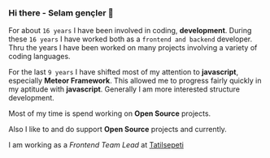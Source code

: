 ### Hi there - Selam gençler 👋

For about `16 years` I have been involved in coding, **development**. During these `16 years` I have worked both as a `frontend and backend` developer. Thru the years I have been worked on many projects involving a variety of coding languages.

For the last `9 years` I have shifted most of my attention to **javascript**, especially **Meteor Framework**. This allowed me to progress fairly quickly in my aptitude with **javascript**. Generally I am more interested structure development.

Most of my time is spend working on **Open Source** projects.

Also I like to and do support **Open Source** projects and currently.

I am working as a *Frontend Team Lead* at [Tatilsepeti](https://github.com/tsepeti)

<!--
**yasaricli/yasaricli** is a ✨ _special_ ✨ repository because its `README.md` (this file) appears on your GitHub profile.

Here are some ideas to get you started:

- 🔭 I’m currently working on ...
- 🌱 I’m currently learning ...
- 👯 I’m looking to collaborate on ...
- 🤔 I’m looking for help with ...
- 💬 Ask me about ...
- 📫 How to reach me: ...
- 😄 Pronouns: ...
- ⚡ Fun fact: ...
-->
